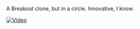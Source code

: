 A Breakout clone, but in a circle. Innovative, I know.

[![Video](https://img.youtube.com/vi/U7sfy1i5B-Q/0.jpg)](https://www.youtube.com/watch?v=U7sfy1i5B-Q)